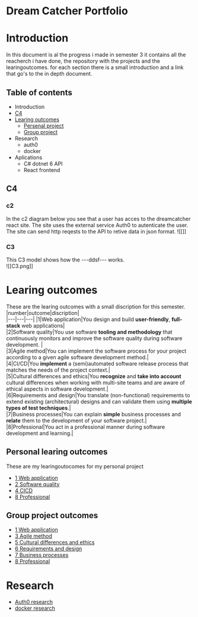 
# Dream Catcher Portfolio
# Introduction
In this document is al the progress i made in semester 3 it contains all the reacherch i have done, the repository with the projects and the learingoutcomes. for each section there is a small introduction and a link that go's to the in depth document.

## Table of contents
- Introduction
- [C4](S3-Dreamcatcher#c4)
- [Learing outcomes](S3-Dreamcatcher#learing-outcomes)
	- [Persenal project](https://github.com/TjerkZ/S3-Dreamcatcher#personal-learing-outcomes)
	- [Group project](https://github.com/TjerkZ/S3-Dreamcatcher#group-project-outcomes)
- Research
	- auth0
	- docker
- Aplications
	- C# dotnet 6 API
	- React frontend

## C4
### c2
In the c2 diagram below you see that a user has acces to the dreamcatcher react site. The site uses the external service Auth0 to autenticate the user. The site can send http reqests to the API to retive data in json format.
![[]]


### C3
This C3 model shows how the ---ddsf--- works.  
![[C3.png]]

# Learing outcomes
These are the learing outcomes with a small discription for this semester. 
|number|outcome|discription|    
|---|---|---|
|1|Web application|You design and build **user-friendly**, **full-stack** web applications|      
|2|Software quality|You use software **tooling and methodology** that continuously monitors and improve the software quality during software development.   |   
|3|Agile method|You can implement the software process for your project according to a given agile software development method.|   
|4|CI/CD|You **implement** a (semi)automated software release process that matches the needs of the project context.|   
|5|Cultural differences and ethics|You **recognize** and **take into account** cultural differences when working with multi-site teams and are aware of ethical aspects in software development.|   
|6|Requirements and design|You translate (non-functional) requirements to extend existing (architectural) designs and can validate them using **multiple types of test techniques**.|   
|7|Business processes|You can explain **simple** business processes and **relate** them to the development of your software project.|   
|8|Professional|You act in a professional manner during software development and learning.|   


## Personal learing outcomes
These are my learingoutocomes for my personal project
- [1 Web application](https://github.com/TjerkZ/S3-Dreamcatcher/blob/09a8772e60d5c040f4d7884de39341a8fd3e6254/Learing%20outcomes/1%20Web%20application.md)
- [2 Software quality](https://github.com/TjerkZ/S3-Dreamcatcher/blob/09a8772e60d5c040f4d7884de39341a8fd3e6254/Learing%20outcomes/2%20Software%20quality.md)
- [4 CICD](https://github.com/TjerkZ/S3-Dreamcatcher/blob/09a8772e60d5c040f4d7884de39341a8fd3e6254/Learing%20outcomes/4%20CICD.md)
- [8 Professional](https://github.com/TjerkZ/S3-Dreamcatcher/blob/09a8772e60d5c040f4d7884de39341a8fd3e6254/Learing%20outcomes/8%20Professional.md)

## Group project outcomes
- [1 Web application](https://github.com/TjerkZ/S3-Dreamcatcher/blob/09a8772e60d5c040f4d7884de39341a8fd3e6254/Learing%20outcomes/1%20Web%20application.md)
- [3 Agile method](https://github.com/TjerkZ/S3-Dreamcatcher/blob/09a8772e60d5c040f4d7884de39341a8fd3e6254/Learing%20outcomes/3%20Agile%20method.md)
- [5 Cultural differences and ethics](https://github.com/TjerkZ/S3-Dreamcatcher/blob/09a8772e60d5c040f4d7884de39341a8fd3e6254/Learing%20outcomes/5%20Cultural%20differences%20and%20ethics.md)
- [6 Requirements and design](https://github.com/TjerkZ/S3-Dreamcatcher/blob/09a8772e60d5c040f4d7884de39341a8fd3e6254/Learing%20outcomes/6%20Requirements%20and%20Design.md)
- [7 Business processes](https://github.com/TjerkZ/S3-Dreamcatcher/blob/09a8772e60d5c040f4d7884de39341a8fd3e6254/Learing%20outcomes/7%20Business%20processes.md)
- [8 Professional](https://github.com/TjerkZ/S3-Dreamcatcher/blob/09a8772e60d5c040f4d7884de39341a8fd3e6254/Learing%20outcomes/8%20Professional.md)

# Research
- [Auth0 research]()
- [docker research]()



